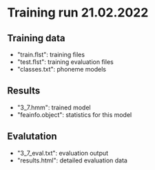 # Training run 21.02.2022

## Training data

* "train.flst": training files
* "test.flst": training evaluation files
* "classes.txt": phoneme models

## Results

* "3_7.hmm": trained model
* "feainfo.object": statistics for this model

## Evalutation

* "3_7_eval.txt": evaluation output
* "results.html": detailed evaluation data

